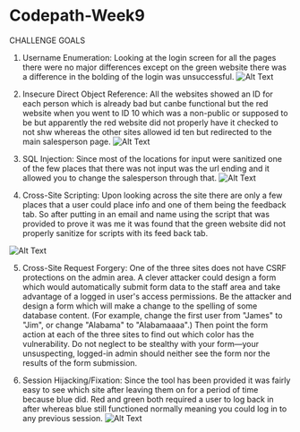 # Codepath-Week9

CHALLENGE GOALS

1. Username Enumeration: Looking at the login screen for all the pages there were no major differences except on the green website there was a difference in the bolding of the login was unsuccessful.
 ![Alt Text](https://media.giphy.com/media/W2zoSsTOFDJE1HITln/giphy.gif)



2. Insecure Direct Object Reference: All the websites showed an ID for each person which is already bad but canbe functional but the red website when you went to ID 10 which was a non-public or supposed to be but apparently the red website did not properly have it checked to not shw whereas the other sites allowed id ten but redirected to the main salesperson page.
 ![Alt Text](https://media.giphy.com/media/keaiPWOEcf5KTWSowt/giphy.gif)


3. SQL Injection: Since most of the locations for input were sanitized one of the few places that there was not input was the url ending and it allowed you to change the salesperson through that.
 ![Alt Text](https://media.giphy.com/media/PnC0T7HYADefkF2BYY/giphy.gif)


4. Cross-Site Scripting:
  Upon looking across the site there are only a few places that a user could place info and one of them being the feedback tab. So after putting in an email and name using the script that was provided to prove it was me it was found that the green website did not properly sanitize for scripts with its feed back tab.
  
  ![Alt Text](https://media.giphy.com/media/LR13Ra9PLE6igOZlTt/giphy.gif)





5. Cross-Site Request Forgery: One of the three sites does not have CSRF protections on the admin area. A clever attacker could design a form which would automatically submit form data to the staff area and take advantage of a logged in user's access permissions. Be the attacker and design a form which will make a change to the spelling of some database content. (For example, change the first user from "James" to "Jim", or change "Alabama" to "Alabamaaaa".) Then point the form action at each of the three sites to find out which color has the vulnerability. Do not neglect to be stealthy with your form—your unsuspecting, logged-in admin should neither see the form nor the results of the form submission.





6. Session Hijacking/Fixation: Since the tool has been provided it was fairly easy to see which site after leaving them on for a period of time because blue did. Red and green both required a user to log back in after whereas blue still functioned normally meaning you could log in to any previous session.
  ![Alt Text](https://media.giphy.com/media/IbgSn8nK1fdrF45ZV4/giphy.gif)
